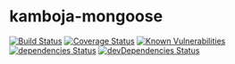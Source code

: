 # kamboja-mongoose

[![Build Status](https://travis-ci.org/kambojajs/kamboja-mongoose.svg?branch=master)](https://travis-ci.org/kambojajs/kamboja-mongoose)
[![Coverage Status](https://coveralls.io/repos/github/kambojajs/kamboja-mongoose/badge.svg?branch=master)](https://coveralls.io/github/kambojajs/kamboja-mongoose?branch=master)
[![Known Vulnerabilities](https://snyk.io/test/github/kambojajs/kamboja-mongoose/badge.svg)](https://snyk.io/test/github/kambojajs/kamboja-mongoose)
[![dependencies Status](https://david-dm.org/kambojajs/kamboja-mongoose/status.svg)](https://david-dm.org/kambojajs/kamboja-mongoose)
[![devDependencies Status](https://david-dm.org/kambojajs/kamboja-mongoose/dev-status.svg)](https://david-dm.org/kambojajs/kamboja-mongoose?type=dev)
